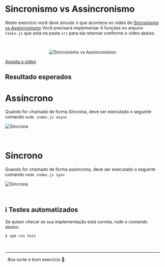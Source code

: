 # Sincronismo vs Assincronismo

Neste exercício você deve simular o que acontece no vídeo de [Sincronismo vs Assincronismo](https://drive.google.com/file/d/1h4IN3Q4RqMMU_W_7RQmkS2L-XCYJ10Em/view?usp=sharing) Você precisará implementar 4 funções no arquivo `tasks.js` que esta na pasta `src` para ela retornar conforme o vídeo abaixo.

&nbsp;

<p align="center">
  <img alt="Sincronismo vs Assincronismo" src="https://res.cloudinary.com/eufelipe/image/upload/v1654374109/EDevs/sync-async_nvfgfy.png">
</p>

[Assista o vídeo](https://drive.google.com/file/d/1h4IN3Q4RqMMU_W_7RQmkS2L-XCYJ10Em/view?usp=sharing)

## Resultado esperados

# Assíncrono

Quando for chamado de forma Síncrona, deve ser executado o seguinte comando `node index.js async`

 <img alt="Síncrona" src="https://res.cloudinary.com/eufelipe/image/upload/v1654375271/EDevs/async_tiwotu.gif">

&nbsp;
&nbsp;

# Síncrono

Quando for chamado de forma assíncrona, deve ser executado o seguinte comando `node index.js sync`

 <img alt="Síncrona" src="https://res.cloudinary.com/eufelipe/image/upload/v1654375271/EDevs/sync_uvoajt.gif">

&nbsp;
&nbsp;

## ℹ️ Testes automatizados

Se quiser checar se sua implementação está correta, rode o comando abaixo

```bash
$ npm run test
```

&nbsp;
&nbsp;

---

&nbsp;
Boa sorte e bom exercício 👋:
